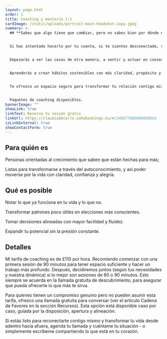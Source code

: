 ```yaml
---
layout: page.html
order: 1
title: Coaching y mentoría 1:1
cardImage: /static/uploads/portrait-main-headshot-copy.jpeg
summary: >-
  ## **Sabes que algo tiene que cambiar, pero no sabes bien por dónde empezar.**


  Si has intentado hacerlo por tu cuenta, si te sientes desconectado, reactivo o atrapado en ciclos de autoexigencia, este es tu primer paso para liberarte.


  Empezarás a ver las cosas de otra manera, a sentir y actuar en consecuencia, y como resultado comenzarás a ver los cambios que deseas.


  Aprenderás a crear hábitos sostenibles con más claridad, propósito y fluidez, sin caer en los extremos ni en expectativas imposibles.


  Te ofrezco un espacio seguro para transformar tu relación contigo mismo y empezar a construir el cambio desde adentro hacia afuera.


  Paquetes de coaching disponibles.
bannerImage: ""
showLink: true
linkText: Reserva tu sesión gratis
linkUrl: https://claudiadecarlo.zohobookings.eu/#/240577000000038054
isLinkExternal: true
showContactForm: true
---
```

## Para quién es

Personas orientadas al crecimiento que saben que están hechas para más;

Listas para transformarse a través del autoconocimiento, y así poder moverse por la vida con claridad, confianza y alegría.

## Qué es posible

Notar lo que ya funciona en tu vida y lo que no.

Transformar patrones poco útiles en elecciones más conscientes.

Tomar decisiones alineadas con mayor facilidad y fluidez.

Expandir tu potencial sin la presión constante.

## Detalles

Mi tarifa de coaching es de £110 por hora. Recomiendo comenzar con una primera sesión de 90 minutos para tener espacio suficiente y hacer un trabajo más profundo. Después, decidiremos juntos (según tus necesidades y nuestra dinámica) si lo mejor son sesiones de 60 o 90 minutos. Esto siempre se acuerda en la llamada gratuita de descubrimiento, para asegurar que pueda ofrecerte lo que más te sirva.

Para quienes tienen un compromiso genuino pero no pueden asumir esta tarifa, ofrezco una llamada gratuita para conversar (ver el artículo Cadena de Favores en la sección Recursos). Esta opción está disponible caso por caso, guiada por la disposición, apertura y alineación.

Si estás listo para reconectarte contigo mismo y transformar tu vida desde adentro hacia afuera, agenda tu llamada y cuéntame tu situación - o simplemente escríbeme compartiendo lo que está en tu corazón.
